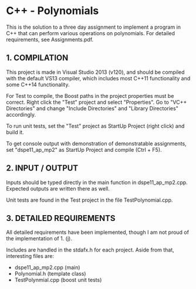 # C++ - Polynomials
This is the solution to a three day assignment to implement a program in C++ that can perform various operations on polynomials. For detailed requirements, see Assignments.pdf.


## 1. COMPILATION
This project is made in Visual Studio 2013 (v120), and should be compiled with the default VS13 compiler, which includes most C++11 functionality and some C++14 functionality.

For Test to compile, the Boost paths in the project properties must be correct. Right click the "Test" project and select "Properties". Go to "VC++ Directories" and change "Include Directories" and "Library Directories" accordingly.

To run unit tests, set the "Test" project as StartUp Project (right click) and build it.

To get console output with demonstration of demonstratable assignments, set "dspe11_ap_mp2" as StartUp Project and compile (Ctrl + F5).


## 2. INPUT / OUTPUT
Inputs should be typed directly in the main function in dspe11_ap_mp2.cpp. Expected outputs are written there as well.

Unit tests are found in the Test project in the file TestPolynomial.cpp.


## 3. DETAILED REQUIREMENTS
All detailed requirements have been implemented, though I am not proud of the implementation of 1. (j).

Includes are handled in the stdafx.h for each project.
Aside from that, interesting files are:
- dspe11_ap_mp2.cpp (main)
- Polynomial.h (template class)
- TestPolynmial.cpp (boost unit tests)
